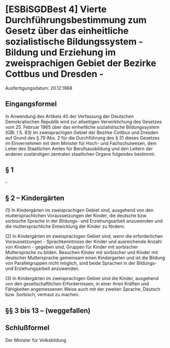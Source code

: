 # [ESBiSGDBest 4] Vierte Durchführungsbestimmung zum Gesetz über das einheitliche sozialistische Bildungssystem - Bildung und Erziehung im zweisprachigen Gebiet der Bezirke Cottbus und Dresden -

Ausfertigungsdatum: 20.12.1968

 

## Eingangsformel

In Anwendung des Artikels 40 der Verfassung der Deutschen Demokratischen Republik wird zur allseitigen Verwirklichung des Gesetzes vom 25. Februar 1965 über das einheitliche sozialistische Bildungssystem (GBl. I S. 83) im zweisprachigen Gebiet der Bezirke Cottbus und Dresden auf Grund des § 79 Abs. 2 für die Durchführung des § 31 dieses Gesetzes im Einvernehmen mit dem Minister für Hoch- und Fachschulwesen, dem Leiter des Staatlichen Amtes für Berufsausbildung und den Leitern der anderen zuständigen zentralen staatlichen Organe folgendes bestimmt:


## § 1

\-


## § 2 – Kindergärten

(1) In Kindergärten im zweisprachigen Gebiet sind, ausgehend von den muttersprachlichen Voraussetzungen der Kinder, die deutsche bzw. sorbische Sprache in der Bildungs- und Erziehungsarbeit anzuwenden und die muttersprachliche Entwicklung der Kinder zu fördern.

(2) In Kindergärten im zweisprachigen Gebiet sind, wenn die erforderlichen Voraussetzungen - Sprachkenntnisse der Kinder und ausreichende Anzahl von Kindern - gegeben sind, Gruppen für Kinder mit sorbischer Muttersprache zu bilden. Besuchen Kinder mit sorbischer und Kinder mit deutscher Muttersprache gemeinsam einen Kindergarten und ist die Bildung von Parallelgruppen nicht möglich, sind beide Sprachen in der Bildungs- und Erziehungsarbeit anzuwenden.

(3) In Kindergärten im zweisprachigen Gebiet sind die Kinder, ausgehend von den gesellschaftlichen Erfordernissen, in einer ihren Kräften und Fähigkeiten angemessenen Weise auch mit der zweiten Sprache, Deutsch bzw. Sorbisch, vertraut zu machen.


## §§ 3 bis 13 – (weggefallen)


## Schlußformel

Der Minister für Volksbildung

